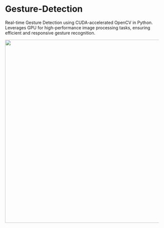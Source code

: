 # Gesture-Detection
Real-time Gesture Detection using CUDA-accelerated OpenCV in Python. Leverages GPU for high-performance image processing tasks, ensuring efficient and responsive gesture recognition.

<div display=flex align=center>
  <img src="/Gif/Gesture.gif" width="600px"/>
</div>
